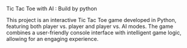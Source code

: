 Tic Tac Toe with AI : Build by python

This project is an interactive Tic Tac Toe game developed in Python, 
featuring both player vs. player and player vs. AI modes. 
The game combines a user-friendly console interface with intelligent game logic, allowing for an engaging experience.
